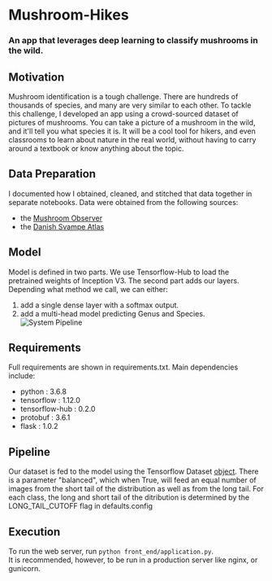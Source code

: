 # Mushroom-Hikes

### An app that leverages deep learning to classify mushrooms in the wild.  

## Motivation
Mushroom identification is a tough challenge. There are hundreds of thousands of species, and many are very similar to each other. To tackle this challenge, I developed an app using a crowd-sourced dataset of pictures of mushrooms. You can take a picture of a mushroom in the wild, and it'll tell you what species it is. It will be a cool tool for hikers, and even classrooms to learn about nature in the real world, without having to carry around a textbook or know anything about the topic.

## Data Preparation
I documented how I obtained, cleaned, and stitched that data together in separate notebooks. Data were obtained from the following sources:  
* the [Mushroom Observer](https://mushroomobserver.org/)
* the [Danish Svampe Atlas](https://snm.ku.dk/english/news/all_news/2018/2018.5/the-fungi-classification-challenge/)  



## Model
Model is defined in two parts. We use Tensorflow-Hub to load the pretrained weights of Inception V3. The second part adds our layers. Depending what method we call, we can either:    
1) add a single dense layer with a softmax output.  
2) add a multi-head model predicting Genus and Species.   
![System Pipeline](https://github.com/pablo-martin/Mushroom-Hikes/static/model.jpg)

## Requirements  
Full requirements are shown in requirements.txt. Main dependencies include:  
* python : 3.6.8
* tensorflow : 1.12.0
* tensorflow-hub : 0.2.0
* protobuf : 3.6.1
* flask : 1.0.2  

## Pipeline
Our dataset is fed to the model using the Tensorflow Dataset [object](https://www.tensorflow.org/api_docs/python/tf/data/Dataset). There is a parameter "balanced", which when True, will feed an equal number of images from the short tail of the distribution as well as from the long tail. For each class, the long and short tail of the ditribution is determined by the LONG_TAIL_CUTOFF flag in defaults.config  

## Execution
To run the web server, run `python front_end/application.py`.  
It is recommended, however, to be run in a production server like nginx, or gunicorn.
